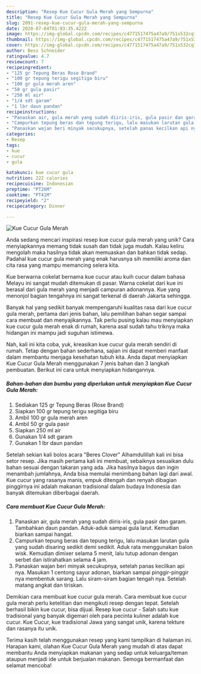 ```yaml
---
description: "Resep Kue Cucur Gula Merah yang Sempurna"
title: "Resep Kue Cucur Gula Merah yang Sempurna"
slug: 2091-resep-kue-cucur-gula-merah-yang-sempurna
date: 2020-07-04T01:03:35.422Z
image: https://img-global.cpcdn.com/recipes/c4771517475a47a9/751x532cq70/kue-cucur-gula-merah-foto-resep-utama.jpg
thumbnail: https://img-global.cpcdn.com/recipes/c4771517475a47a9/751x532cq70/kue-cucur-gula-merah-foto-resep-utama.jpg
cover: https://img-global.cpcdn.com/recipes/c4771517475a47a9/751x532cq70/kue-cucur-gula-merah-foto-resep-utama.jpg
author: Bess Schneider
ratingvalue: 4.7
reviewcount: 7
recipeingredient:
- "125 gr Tepung Beras Rose Brand"
- "100 gr tepung terigu segitiga biru"
- "100 gr gula merah aren"
- "50 gr gula pasir"
- "250 ml air"
- "1/4 sdt garam"
- "1 lbr daun pandan"
recipeinstructions:
- "Panaskan air, gula merah yang sudah diiris-iris, gula pasir dan garam. Tambahkan daun pandan. Aduk-aduk sampai gula larut. Kemudian biarkan sampai hangat."
- "Campurkan tepung beras dan tepung terigu, lalu masukan larutan gula yang sudah disaring sedikit demi sedikit. Aduk rata menggunakan balon wisk. Kemudian dimixer selama 5 menit, lalu tutup adonan dengan serbet dan istirahatkan selama 4 jam."
- "Panaskan wajan beri minyak secukupnya, setelah panas kecilkan api nya. Masukan 1 centong sayur adonan, biarkan sampai pinggir-pinggir nya membentuk sarang. Lalu siram-siram bagian tengah nya. Setelah matang angkat dan tiriskan."
categories:
- Resep
tags:
- kue
- cucur
- gula

katakunci: kue cucur gula 
nutrition: 222 calories
recipecuisine: Indonesian
preptime: "PT26M"
cooktime: "PT41M"
recipeyield: "2"
recipecategory: Dinner

---
```



![Kue Cucur Gula Merah](https://img-global.cpcdn.com/recipes/c4771517475a47a9/751x532cq70/kue-cucur-gula-merah-foto-resep-utama.jpg)

Anda sedang mencari inspirasi resep kue cucur gula merah yang unik? Cara menyiapkannya memang tidak susah dan tidak juga mudah. Kalau keliru mengolah maka hasilnya tidak akan memuaskan dan bahkan tidak sedap. Padahal kue cucur gula merah yang enak harusnya sih memiliki aroma dan cita rasa yang mampu memancing selera kita.

Kue berwarna cokelat bernama kue cucur atau kuih cucur dalam bahasa Melayu ini sangat mudah ditemukan di pasar. Warna cokelat dari kue ini berasal dari gula merah yang menjadi campuran adonannya. Kue yang menonjol bagian tengahnya ini sangat terkenal di daerah Jakarta sehingga.

Banyak hal yang sedikit banyak mempengaruhi kualitas rasa dari kue cucur gula merah, pertama dari jenis bahan, lalu pemilihan bahan segar sampai cara membuat dan menyajikannya. Tak perlu pusing kalau mau menyiapkan kue cucur gula merah enak di rumah, karena asal sudah tahu triknya maka hidangan ini mampu jadi suguhan istimewa.


Nah, kali ini kita coba, yuk, kreasikan kue cucur gula merah sendiri di rumah. Tetap dengan bahan sederhana, sajian ini dapat memberi manfaat dalam membantu menjaga kesehatan tubuh kita. Anda dapat menyiapkan Kue Cucur Gula Merah menggunakan 7 jenis bahan dan 3 langkah pembuatan. Berikut ini cara untuk menyiapkan hidangannya.

<!--inarticleads1-->

##### Bahan-bahan dan bumbu yang diperlukan untuk menyiapkan Kue Cucur Gula Merah:

1. Sediakan 125 gr Tepung Beras (Rose Brand)
1. Siapkan 100 gr tepung terigu segitiga biru
1. Ambil 100 gr gula merah aren
1. Ambil 50 gr gula pasir
1. Siapkan 250 ml air
1. Gunakan 1/4 sdt garam
1. Gunakan 1 lbr daun pandan


Setelah sekian kali bolos acara &#34;Beres Clover&#34; Alhamdulillah kali ini bisa setor resep. Jika masih pertama kali ini membuat, sebaiknya sesuaikan dulu bahan sesuai dengan takaran yang ada. Jika hasilnya bagus dan ingin menambah jumlahnya, Anda bisa memulai menimbang bahan lagi dari awal. Kue cucur yang rasanya manis, empuk ditengah dan renyah dibagian pinggirnya ini adalah makanan tradisional dalam budaya Indonesia dan banyak ditemukan diberbagai daerah. 

<!--inarticleads2-->

##### Cara membuat Kue Cucur Gula Merah:

1. Panaskan air, gula merah yang sudah diiris-iris, gula pasir dan garam. Tambahkan daun pandan. Aduk-aduk sampai gula larut. Kemudian biarkan sampai hangat.
1. Campurkan tepung beras dan tepung terigu, lalu masukan larutan gula yang sudah disaring sedikit demi sedikit. Aduk rata menggunakan balon wisk. Kemudian dimixer selama 5 menit, lalu tutup adonan dengan serbet dan istirahatkan selama 4 jam.
1. Panaskan wajan beri minyak secukupnya, setelah panas kecilkan api nya. Masukan 1 centong sayur adonan, biarkan sampai pinggir-pinggir nya membentuk sarang. Lalu siram-siram bagian tengah nya. Setelah matang angkat dan tiriskan.


Demikian cara membuat kue cucur gula merah. Cara membuat kue cucur gula merah perlu ketelitian dan mengikuti resep dengan tepat. Setelah berhasil bikin kue cucur, bisa dijual. Resep kue cucur - Salah satu kue tradisional yang banyak digemari oleh para pecinta kuliner adalah kue cucur. Kue Cucur, kue tradisional Jawa yang sangat unik, karena tekture dan rasanya itu unik. 

Terima kasih telah menggunakan resep yang kami tampilkan di halaman ini. Harapan kami, olahan Kue Cucur Gula Merah yang mudah di atas dapat membantu Anda menyiapkan makanan yang sedap untuk keluarga/teman ataupun menjadi ide untuk berjualan makanan. Semoga bermanfaat dan selamat mencoba!

